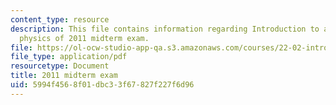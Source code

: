 ```yaml
---
content_type: resource
description: This file contains information regarding Introduction to applied nuclear
  physics of 2011 midterm exam.
file: https://ol-ocw-studio-app-qa.s3.amazonaws.com/courses/22-02-introduction-to-applied-nuclear-physics-spring-2012/5994f4568f01dbc33f67827f227f6d96_MIT22_02S12_midterm_2011.pdf
file_type: application/pdf
resourcetype: Document
title: 2011 midterm exam
uid: 5994f456-8f01-dbc3-3f67-827f227f6d96
---
```


